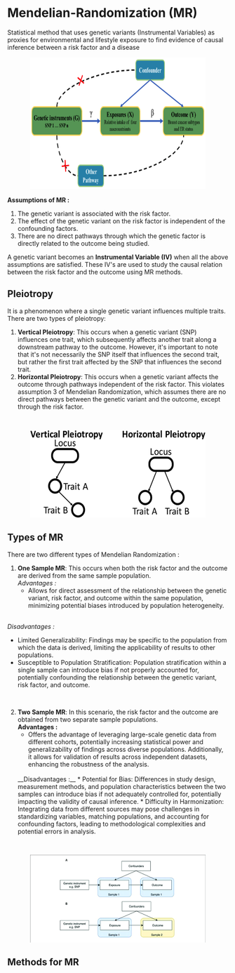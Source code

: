 # Mendelian-Randomization (MR)
Statistical method that uses genetic variants (Instrumental Variables) as proxies for environmental and lifestyle exposure to find evidence of causal inference between a risk factor and a disease

<p align="center">
  <img src="MR.png" width="400" height="300" alt="Alt Text">
</p>

**Assumptions of MR :**
1. The genetic variant is associated with the risk factor.
2. The effect of the genetic variant on the risk factor is independent of the confounding factors.
3. There are no direct pathways through which the genetic factor is directly related to the outcome being studied.

A genetic variant becomes an **Instrumental Variable (IV)** when all the above assumptions are satisfied. These IV's are used to study the causal relation between the risk factor and the outcome using MR methods.

## Pleiotropy 

It is a phenomenon where a single genetic variant influences multiple traits.
There are two types of pleiotropy:
1. **Vertical Pleiotropy**: This occurs when a genetic variant (SNP) influences one trait, which subsequently affects another trait along a downstream pathway to the outcome. However, it's important to note that it's not necessarily the SNP itself that influences the second trait, but rather the first trait affected by the SNP that influences the second trait.
2. **Horizontal Pleiotropy**: This occurs when a genetic variant affects the outcome through pathways independent of the risk factor. This violates assumption 3 of Mendelian Randomization, which assumes there are no direct pathways between the genetic variant and the outcome, except through the risk factor.
<br>
<p align="center">
  <img src="Schematic-of-different-types-of-pleiotropy-Previous-studies-distinguish-between-vertical.png" width="400" height="200" alt="Alt Text">
</p>

## Types of MR
There are two different types of Mendelian Randomization :
1. **One Sample MR**: This occurs when both the risk factor and the outcome are derived from the same sample population.
   <br> 
   _Advantages :_
   * Allows for direct assessment of the relationship between the genetic variant, risk factor, and outcome within the same population, minimizing potential biases introduced by population heterogeneity. 
   <br>
_Disadvantages :_
   * Limited Generalizability: Findings may be specific to the population from which the data is derived, limiting the applicability of results to other populations.
   * Susceptible to Population Stratification: Population stratification within a single sample can introduce bias if not properly accounted for, potentially confounding the relationship between the genetic variant, risk factor, and outcome.
   <br>

2. **Two Sample MR**: In this scenario, the risk factor and the outcome are obtained from two separate sample populations.
   <br>
   __Advantages :__ 
   * Offers the advantage of leveraging large-scale genetic data from different cohorts, potentially increasing statistical power and generalizability of findings across diverse populations. Additionally, it allows for validation of results across independent datasets, enhancing the robustness of the analysis. 
   <br>
   __Disadvantages :__ 
   * Potential for Bias: Differences in study design, measurement methods, and population characteristics between the two samples can introduce bias if not adequately controlled for, potentially impacting the validity of causal inference.
   * Difficulty in Harmonization: Integrating data from different sources may pose challenges in standardizing variables, matching populations, and accounting for confounding factors, leading to methodological complexities and potential errors in analysis.
<br>

<p align="center">
  <img src="One-sample-and-two-sample-Mendelian-randomization-study-designs-A-One-sample.png" width="400" height="200" alt="Alt Text">
</p>

## Methods for MR









